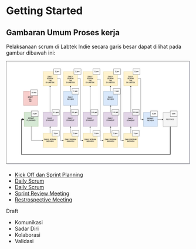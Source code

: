 # Getting Started

## Gambaran Umum Proses kerja

Pelaksanaan scrum di Labtek Indie secara garis besar dapat dilihat pada gambar dibawah ini:

![Overview Sprint Framework](./assets/overview.jpeg)

* [Kick Off dan Sprint Planning](sprint-planning-meeting.md)
* [Daily Scrum](daily-scrum.md)
* [Daily Scrum](daily-scrum.md)
* [Sprint Review Meeting](sprint-review-meeting.md)
* [Restrospective Meeting](retrospective-meeting.md)


Draft

- Komunikasi
- Sadar Diri
- Kolaborasi
- Validasi
